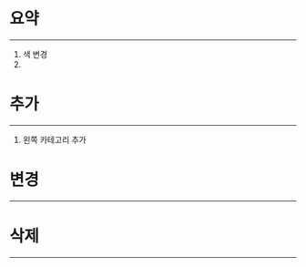 # 요약
----------------------------------------------------------------
1) 색 변경
2) 


# 추가 
------------------------------------------------------------
1) 왼쪽 카테고리 추가 


# 변경
---------------------------------------------------------------




# 삭제
----------------------------------------------------------------
